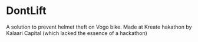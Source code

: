 # DontLift

A solution to prevent helmet theft on Vogo bike. Made at Kreate hakathon by Kalaari Capital (which lacked the essence of a hackathon)

